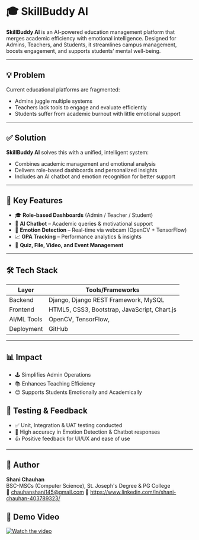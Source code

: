 # 🎓 SkillBuddy AI

**SkillBuddy AI** is an AI-powered education management platform that merges academic efficiency with emotional intelligence. Designed for Admins, Teachers, and Students, it streamlines campus management, boosts engagement, and supports students’ mental well-being.

---

## 💡 Problem

Current educational platforms are fragmented:
- Admins juggle multiple systems
- Teachers lack tools to engage and evaluate efficiently
- Students suffer from academic burnout with little emotional support

---

## ✅ Solution

**SkillBuddy AI** solves this with a unified, intelligent system:
- Combines academic management and emotional analysis
- Delivers role-based dashboards and personalized insights
- Includes an AI chatbot and emotion recognition for better support

---

## 🔑 Key Features

- 🎓 **Role-based Dashboards** (Admin / Teacher / Student)
- 🤖 **AI Chatbot** – Academic queries & motivational support
- 📸 **Emotion Detection** – Real-time via webcam (OpenCV + TensorFlow)
- 📈 **GPA Tracking** – Performance analytics & insights
- 🧠 **Quiz, File, Video, and Event Management**

---

## 🛠️ Tech Stack

| Layer       | Tools/Frameworks                           |
|-------------|---------------------------------------------|
| Backend     | Django, Django REST Framework, MySQL       |
| Frontend    | HTML5, CSS3, Bootstrap, JavaScript, Chart.js |
| AI/ML Tools | OpenCV, TensorFlow, |
| Deployment  | GitHub         |

---

## 📊 Impact

- 🕹️ Simplifies Admin Operations  
- 📚 Enhances Teaching Efficiency  
- 😊 Supports Students Emotionally and Academically  


## 🧪 Testing & Feedback

- ✅ Unit, Integration & UAT testing conducted
- 🎯 High accuracy in Emotion Detection & Chatbot responses
- 👍 Positive feedback for UI/UX and ease of use

---

## 👤 Author

**Shani Chauhan**  
BSC-MSCs (Computer Science), St. Joseph's Degree & PG College  
📧 chauhanshani145@gmail.com
🔗 https://www.linkedin.com/in/shani-chauhan-403789323/ 

## 🎥 Demo Video

[![Watch the video](https://img.youtube.com/vi/lHjCAjIz7wU/0.jpg)](https://youtu.be/lHjCAjIz7wU)

